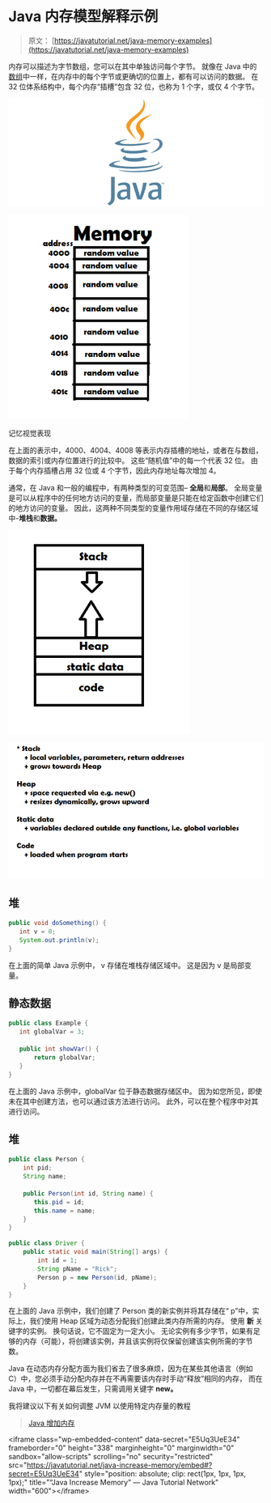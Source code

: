 # Java 内存模型解释示例

> 原文： [https://javatutorial.net/java-memory-examples](https://javatutorial.net/java-memory-examples)

内存可以描述为字节数组，您可以在其中单独访问每个字节。 就像在 Java 中的[数组](https://javatutorial.net/java-array)中一样，在内存中的每个字节或更确切的位置上，都有可以访问的数据。 在 32 位体系结构中，每个内存“插槽”包含 32 位，也称为 1 个字，或仅 4 个字节。

![java-featured-image](img/e0db051dedc1179e7424b6d998a6a772.jpg)

![Memory visual representation](img/751d3b0a0d5f994387d9626692b0926c.jpg)

记忆视觉表现

在上面的表示中，4000、4004、4008 等表示内存插槽的地址，或者在与数组，数据的索引或内存位置进行的比较中。 这些“随机值”中的每一个代表 32 位。 由于每个内存插槽占用 32 位或 4 个字节，因此内存地址每次增加 4。

通常，在 Java 和一般的编程中，有两种类型的可变范围– **全局**和**局部**。 全局变量是可以从程序中的任何地方访问的变量，而局部变量是只能在给定函数中创建它们的地方访问的变量。 因此，这两种不同类型的变量作用域存储在不同的存储区域中-**堆栈**和**数据。**

![Memory regions](img/3977ced81858595e9eccbc2660b4817d.jpg)

![](img/58f53523efe509a0615a71203b1770cf.jpg)

## 堆

```java
public void doSomething() {
   int v = 0;
   System.out.println(v);
}
```

在上面的简单 Java 示例中， v 存储在堆栈存储区域中。 这是因为 v 是局部变量。

## 静态数据

```java
public class Example {
   int globalVar = 3;

   public int showVar() {
       return globalVar;
   }
}
```

在上面的 Java 示例中，globalVar 位于静态数据存储区中。 因为如您所见，即使未在其中创建方法，也可以通过该方法进行访问。 此外，可以在整个程序中对其进行访问。

## 堆

```java
public class Person {
    int pid;
    String name;

    public Person(int id, String name) {
       this.pid = id;
       this.name = name;
    }
}

```

```java
public class Driver {
    public static void main(String[] args) {
        int id = 1;
        String pName = "Rick";
        Person p = new Person(id, pName);
    }
}
```

在上面的 Java 示例中，我们创建了 Person 类的新实例并将其存储在“ p”中，实际上，我们使用 Heap 区域为动态分配我们创建此类内存所需的内存。 使用 **新** 关键字的实例。 换句话说，它不固定为一定大小。 无论实例有多少字节，如果有足够的内存（可能），将创建该实例，并且该实例将仅保留创建该实例所需的字节数。

Java 在动态内存分配方面为我们省去了很多麻烦，因为在某些其他语言（例如 C）中，您必须手动分配内存并在不再需要该内存时手动“释放”相同的内存， 而在 Java 中，一切都在幕后发生，只需调用关键字 **new。**

我将建议以下有关如何调整 JVM 以使用特定内存量的教程

> [Java 增加内存](https://javatutorial.net/java-increase-memory)

&lt;iframe class="wp-embedded-content" data-secret="E5Uq3UeE34" frameborder="0" height="338" marginheight="0" marginwidth="0" sandbox="allow-scripts" scrolling="no" security="restricted" src="https://javatutorial.net/java-increase-memory/embed#?secret=E5Uq3UeE34" style="position: absolute; clip: rect(1px, 1px, 1px, 1px);" title="“Java Increase Memory” — Java Tutorial Network" width="600"&gt;&lt;/iframe&gt;